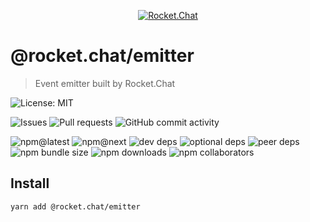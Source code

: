 <p align="center">
  <a href="https://rocket.chat" title="Rocket.Chat">
    <img src="https://user-images.githubusercontent.com/2263066/87240777-f5b4f300-c3f2-11ea-8a01-cc58fdf9a99a.png" alt="Rocket.Chat" />
  </a>
</p>

# @rocket.chat/emitter

> Event emitter built by Rocket.Chat

![License: MIT](https://img.shields.io/github/license/RocketChat/Rocket.Chat.Fuselage?style=flat-square)

![Issues](https://img.shields.io/github/issues/RocketChat/Rocket.Chat.Fuselage/%F0%9F%93%A6%20emitter?style=flat-square)
![Pull requests](https://img.shields.io/github/issues-pr/RocketChat/Rocket.Chat.Fuselage/%F0%9F%93%A6%20emitter?style=flat-square)
![GitHub commit activity](https://img.shields.io/github/commit-activity/m/RocketChat/Rocket.Chat.Fuselage?style=flat-square)

![npm@latest](https://img.shields.io/npm/v/@rocket.chat/emitter/latest?style=flat-square)
![npm@next](https://img.shields.io/npm/v/@rocket.chat/emitter/next?style=flat-square)
![dev deps](https://img.shields.io/david/dev/RocketChat/Rocket.Chat.Fuselage?path=packages%2Femitter&style=flat-square)
![optional deps](https://img.shields.io/david/optional/RocketChat/Rocket.Chat.Fuselage?path=packages%2Femitter&style=flat-square)
![peer deps](https://img.shields.io/david/peer/RocketChat/Rocket.Chat.Fuselage?path=packages%2Femitter&style=flat-square)
![npm bundle size](https://img.shields.io/bundlephobia/min/@rocket.chat/emitter?style=flat-square)
![npm downloads](https://img.shields.io/npm/dw/@rocket.chat/emitter?style=flat-square)
![npm collaborators](https://img.shields.io/npm/collaborators/@rocket.chat/emitter?style=flat-square)

## Install

```sh
yarn add @rocket.chat/emitter
```
